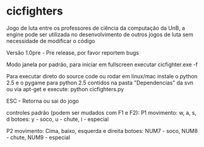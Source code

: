 # cicfighters
Jogo de luta entre os professores de ciência da computação da UnB, a engine pode ser utilizada no desenvolvimento de outros jogos de luta sem necessidade de modificar o código



Versão 1.0pre - Pre release, por favor reportem bugs

Modo janela por padrão, para iniciar em fullscreen executar cicfighter.exe -f

Para executar direto do source code ou rodar em linux/mac instale
o python 2.5 e o pygame para python 2.5 contidos na pasta
"Dependencias" da svn ou via apt-get e execute: python cicfighters.py

ESC - Retorna ou sai do jogo

controles padrão (podem ser mudados com F1 e F2):
P1
movimento: w, a, s, d
botoes: y - soco, u - chute, i - especial

P2
movimento: Cima, baixo, esquerda e direita
botoes: NUM7 - soco, NUM8 - chute, NUM9 - especial
